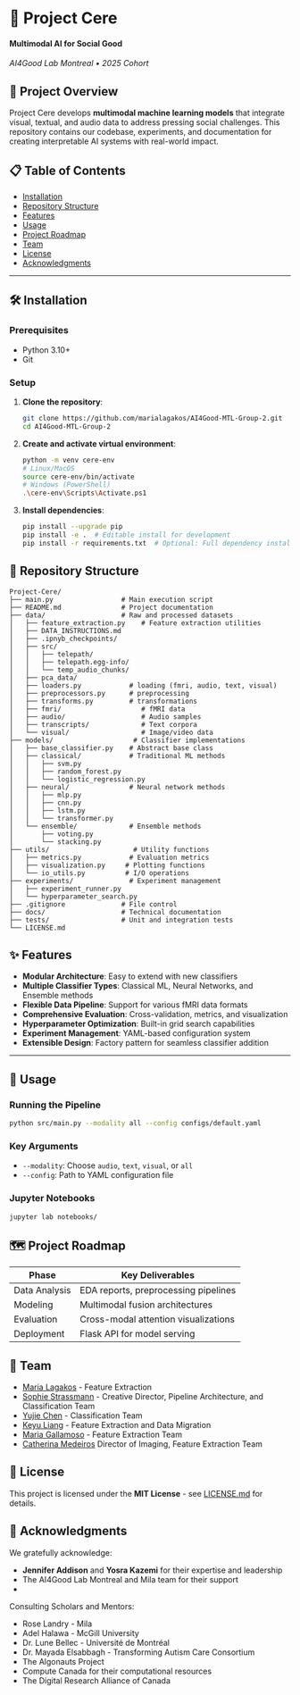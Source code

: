 

# 🧠 Project Cere

#### Multimodal AI for Social Good

*AI4Good Lab Montreal • 2025 Cohort*

## 🌟 Project Overview

Project Cere develops **multimodal machine learning models** that integrate visual, textual, and audio data to address pressing social challenges. This repository contains our codebase, experiments, and documentation for creating interpretable AI systems with real-world impact.

## 📋 Table of Contents

- [Installation](#-installation)
- [Repository Structure](#-repository-structure)
- [Features](#-features)
- [Usage](#-usage)
- [Project Roadmap](#-project-roadmap)
- [Team](#-team)
- [License](#-license)
- [Acknowledgments](#-acknowledgments)


-------------------------


## 🛠️ Installation

### Prerequisites

- Python 3.10+
- Git

### Setup
1. **Clone the repository**:

   ```bash
   git clone https://github.com/marialagakos/AI4Good-MTL-Group-2.git
   cd AI4Good-MTL-Group-2
   ```

2. **Create and activate virtual environment**:

   ```bash
   python -m venv cere-env
   # Linux/MacOS
   source cere-env/bin/activate
   # Windows (PowerShell)
   .\cere-env\Scripts\Activate.ps1
   ```

3. **Install dependencies**:

   ```bash
   pip install --upgrade pip
   pip install -e .  # Editable install for development
   pip install -r requirements.txt  # Optional: Full dependency install
   ```

## 📂 Repository Structure

```
Project-Cere/
├── main.py                 # Main execution script
├── README.md               # Project documentation
├── data/                   # Raw and processed datasets
│   ├── feature_extraction.py    # Feature extraction utilities
│   ├── DATA_INSTRUCTIONS.md
│   ├── .ipnyb_checkpoints/
│   ├── src/                 
│   │   ├── telepath/
│   │   ├── telepath.egg-info/
│   │   └── temp_audio_chunks/
│   ├── pca_data/
│   ├── loaders.py            # loading (fmri, audio, text, visual)
│   ├── preprocessors.py      # preprocessing
│   ├── transforms.py         # transformations
│   ├── fmri/                    # fMRI data
│   ├── audio/                   # Audio samples
│   ├── transcripts/             # Text corpora
│   └── visual/                  # Image/video data
├── models/                    # Classifier implementations
│   ├── base_classifier.py    # Abstract base class
│   ├── classical/            # Traditional ML methods
│   │   ├── svm.py
│   │   ├── random_forest.py
│   │   └── logistic_regression.py
│   ├── neural/               # Neural network methods
│   │   ├── mlp.py
│   │   ├── cnn.py
│   │   ├── lstm.py
│   │   └── transformer.py
│   └── ensemble/             # Ensemble methods
│       ├── voting.py
│       └── stacking.py
├── utils/                     # Utility functions
│   ├── metrics.py            # Evaluation metrics
│   ├── visualization.py     # Plotting functions
│   └── io_utils.py          # I/O operations
├── experiments/              # Experiment management
│   ├── experiment_runner.py
│   └── hyperparameter_search.py
├── .gitignore              # File control
├── docs/                   # Technical documentation
├── tests/                  # Unit and integration tests
└── LICENSE.md
```

## ✨ Features

- **Modular Architecture**: Easy to extend with new classifiers
- **Multiple Classifier Types**: Classical ML, Neural Networks, and Ensemble methods
- **Flexible Data Pipeline**: Support for various fMRI data formats
- **Comprehensive Evaluation**: Cross-validation, metrics, and visualization
- **Hyperparameter Optimization**: Built-in grid search capabilities
- **Experiment Management**: YAML-based configuration system
- **Extensible Design**: Factory pattern for seamless classifier addition

-------------------------


## 🚀 Usage

### Running the Pipeline

```bash
python src/main.py --modality all --config configs/default.yaml
```

### Key Arguments

- `--modality`: Choose `audio`, `text`, `visual`, or `all`
- `--config`: Path to YAML configuration file

### Jupyter Notebooks

```bash
jupyter lab notebooks/
```

## 🗺️ Project Roadmap

| Phase          | Key Deliverables                          |
|----------------|------------------------------------------|
| Data Analysis  | EDA reports, preprocessing pipelines     |
| Modeling       | Multimodal fusion architectures          |
| Evaluation     | Cross-modal attention visualizations     |
| Deployment     | Flask API for model serving              |

## 👥 Team

- [Maria Lagakos](https://github.com/marialagakos) - Feature Extraction
- [Sophie Strassmann](https://github.com/sophiestrazie) - Creative Director, Pipeline Architecture, and Classification Team
- [Yujie Chen](https://github.com/huricaneee) - Classification Team
- [Keyu Liang](https://github.com/Keyu17) - Feature Extraction and Data Migration
- [Maria Gallamoso](https://github.com/mariagarcia) - Feature Extraction Team
- [Catherina Medeiros](https://github.com/cathmedeiros) Director of Imaging, Feature Extraction Team


## 📜 License

This project is licensed under the **MIT License** - see [LICENSE.md](LICENSE.md) for details.

## 🙏 Acknowledgments

We gratefully acknowledge:

- **Jennifer Addison** and **Yosra Kazemi** for their expertise and leadership
- The AI4Good Lab Montreal and Mila team for their support
- 

Consulting Scholars and Mentors:

- Rose Landry - Mila
- Adel Halawa - McGill University
- Dr. Lune Bellec - Université de Montréal
- Dr. Mayada Elsabbagh - Transforming Autism Care Consortium
- The Algonauts Project
- Compute Canada for their computational resources
- The Digital Research Alliance of Canada

